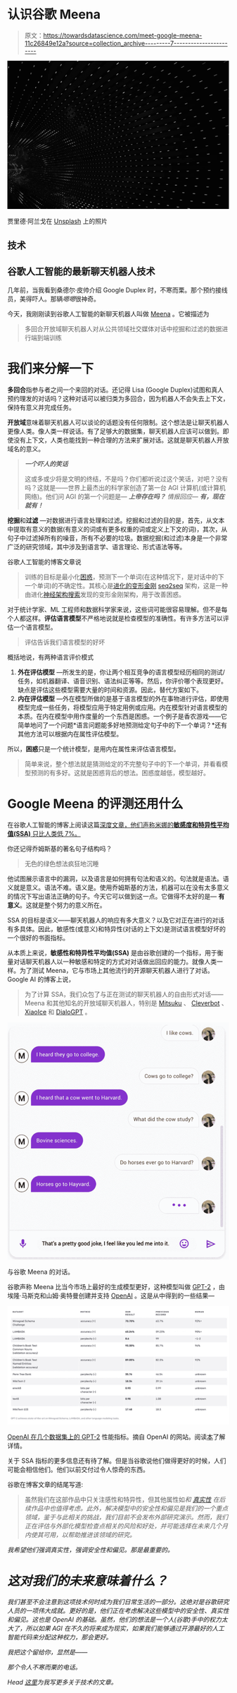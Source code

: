 # 认识谷歌 Meena

> 原文：<https://towardsdatascience.com/meet-google-meena-11c26849e12a?source=collection_archive---------7----------------------->

![](img/945469e2033fa2383cbb226f4191734e.png)

贾里德·阿兰戈在 [Unsplash](https://unsplash.com/s/photos/future?utm_source=unsplash&utm_medium=referral&utm_content=creditCopyText) 上的照片

## 技术

## 谷歌人工智能的最新聊天机器人技术

几年前，当我看到桑德尔·皮帅介绍 Google Duplex 时，不寒而栗。那个预约接线员，美得吓人。那辆*嗯嗯*很神奇。

今天，我刚刚读到谷歌人工智能的新聊天机器人叫做 [Meena](https://arxiv.org/abs/2001.09977) 。它被描述为

> 多回合开放域聊天机器人对从公共领域社交媒体对话中挖掘和过滤的数据进行端到端训练

# 我们来分解一下

**多回合**指参与者之间一个来回的对话。还记得 Lisa (Google Duplex)试图和真人预约理发的对话吗？这种对话可以被归类为多回合，因为机器人不会失去上下文，保持有意义并完成任务。

**开放域**意味着聊天机器人可以谈论的话题没有任何限制。这个想法是让聊天机器人更像人类。像人类一样说话。有了足够大的数据集，聊天机器人应该可以做到。即使没有上下文，人类也能找到一种合理的方法来扩展对话。这就是聊天机器人开放域名的意义。

> ***一个吓人的笑话***
> 
> 这或多或少将是文明的终结，不是吗？你们都听说过这个笑话，对吧？没有吗？这就是——世界上最杰出的科学家创造了第一台 AGI 计算机(或计算机网络)。他们问 AGI 的第一个问题是— ***上帝存在吗？*** *情报回应—* ***有，现在就有！***

**挖掘**和**过滤** —对数据进行语言处理和过滤。挖掘和过滤的目的是，首先，从文本中提取有意义的数据(有意义的词或有更多权重的词或定义上下文的词)，其次，从句子中过滤掉所有的噪音，所有不必要的垃圾。数据挖掘(和过滤)本身是一个非常广泛的研究领域，其中涉及到语言学、语言理论、形式语法等等。

谷歌人工智能的博客文章说

> 训练的目标是最小化[困惑](https://en.wikipedia.org/wiki/Perplexity)，预测下一个单词(在这种情况下，是对话中的下一个单词)的不确定性。其核心是[进化的变形金刚](https://ai.googleblog.com/2019/06/applying-automl-to-transformer.html) [seq2seq](https://en.wikipedia.org/wiki/Seq2seq) 架构，这是一种由进化[神经架构搜索](https://en.wikipedia.org/wiki/Neural_architecture_search)发现的变形金刚架构，用于改善困惑。

对于统计学家、ML 工程师和数据科学家来说，这些词可能很容易理解。但不是每个人都这样。**评估语言模型**不严格地说就是检查模型的准确性。有许多方法可以评估一个语言模型。

> 评估告诉我们语言模型的好坏

概括地说，有两种语言评价模式

1.  **外在评估模型** —所发生的是，你让两个相互竞争的语言模型经历相同的测试/任务，如机器翻译、语音识别、语法纠正等等。然后，你评价哪个表现更好。缺点是评估这些模型需要大量的时间和资源。因此，替代方案如下。
2.  **内在评估模型** —外在模型所做的是基于语言模型的外在事物进行评估，即使用模型完成一些任务，将模型应用于特定用例或应用。内在模型针对语言模型的本质。在内在模型中用作度量的一个东西是困惑。一个例子是香农游戏——它简单地问了一个问题*语言问题能多好地预测给定句子中的下一个单词？*还有其他方法可以根据内在属性评估模型。

所以，**困惑**只是一个统计模型，是用内在属性来评估语言模型。

> 简单来说，整个想法就是猜测给定的不完整句子中的下一个单词，并看看模型预测的有多好。这就是困惑背后的想法。困惑度越低，模型越好。

# Google Meena 的评测还用什么

在谷歌人工智能的博客上阅读这篇[深度文章，他们声称米娜的**敏感度和特异性平均值(SSA)** 只比人类低 7%。](https://ai.googleblog.com/2020/01/towards-conversational-agent-that-can.html)

你还记得乔姆斯基的著名句子结构吗？

> 无色的绿色想法疯狂地沉睡

他试图展示语言中的漏洞，以及语言是如何拥有句法和语义的。句法就是语法。语义就是意义。语法不难。语义是。使用乔姆斯基的方法，机器可以在没有太多意义的情况下写出语法正确的句子。今天它可以做到这一点。它做得不太好的是— **有意义**。这就是整个努力的意义所在。

SSA 的目标是语义——聊天机器人的响应有多大意义？以及它对正在进行的对话有多具体。因此，敏感性(或意义)和特异性(对话的上下文)是测试语言模型好坏的一个很好的书面指标。

从本质上来说，**敏感性和特异性平均值(SSA)** 是由谷歌创建的一个指标，用于衡量对话聊天机器人以一种敏感和特定的方式对对话做出回应的能力。就像人类一样。为了测试 Meena，它与市场上其他流行的开源聊天机器人进行了对话。Google AI 的博客上说，

> 为了计算 SSA，我们众包了与正在测试的聊天机器人的自由形式对话——Meena 和其他知名的开放域聊天机器人，特别是 [Mitsuku](https://en.wikipedia.org/wiki/Mitsuku) 、 [Cleverbot](https://en.wikipedia.org/wiki/Cleverbot) 、 [XiaoIce](https://en.wikipedia.org/wiki/Xiaoice) 和 [DialoGPT](https://arxiv.org/abs/1911.00536) 。

![](img/112af26a61c12d4a4cf0f65c8c15ecde.png)

与谷歌 Meena 的对话。

谷歌声称 Meena 比当今市场上最好的生成模型更好，这种模型叫做 [GPT-2](https://github.com/openai/gpt-2) ，由埃隆·马斯克和山姆·奥特曼创建并支持 [OpenAI](https://openai.com/about/) 。这是从中得到的一些结果—

![](img/f3e5537860ac6612f99ee5a90ca706be.png)

[OpenAI 在几个数据集上的 GPT-2](https://openai.com/blog/better-language-models/) 性能指标。摘自 OpenAI 的网站。阅读[本](https://cdn.openai.com/better-language-models/language_models_are_unsupervised_multitask_learners.pdf)了解详情。

关于 SSA 指标的更多信息还有待了解。但是当谷歌说他们做得更好的时候，人们可能会相信他们。他们以前交付过令人惊奇的东西。

谷歌在博客文章的结尾写道:

> 虽然我们在这部作品中只关注感性和特异性，但其他属性如[](https://arxiv.org/abs/1801.07243)**和* [*真实性*](https://arxiv.org/abs/1811.01241) *在后续作品中也值得考虑。此外，解决模型中的安全性和偏见是我们的一个重点领域，鉴于与此相关的挑战，我们目前不会发布外部研究演示。然而，我们正在评估与外部化模型检查点相关的风险和好处，并可能选择在未来几个月内使其可用，以帮助推进该领域的研究。**

*我希望他们强调真实性，强调安全性和偏见。那是最重要的。*

# *这对我们的未来意味着什么？*

*我们甚至不会注意到这项技术何时成为我们日常生活的一部分。这绝对是谷歌研究人员的一项伟大成就。更好的是，他们正在考虑解决这些模型中的安全性、真实性和偏见。这也是 OpenAI 的基础。虽然，他们的想法是一个人(谷歌)手中的权力太大了，所以如果 AGI 在不久的将来成为现实，如果我们能够通过开源最好的人工智能代码来分配这种权力，那会更好。*

*我把这个留给你，*显然是*——*

*那个令人不寒而栗的电话。*

*Head [这里](https://linktr.ee/kovid)为我写更多关于技术的文章。*
